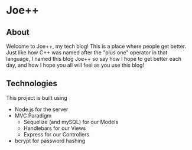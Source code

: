 # Joe++

## About
Welcome to Joe++, my tech blog! This is a place where people get better. Just like how C++ was named after the "plus one" operator in that language, I named this blog Joe++ so say how I hope to get better each day, and how I hope you all will feel as you use this blog!

## Technologies
This project is built using
- Node.js for the server
- MVC Paradigm
	- Sequelize (and mySQL) for our Models
	- Handlebars for our Views
	- Express for our Controllers
- bcrypt for password hashing
